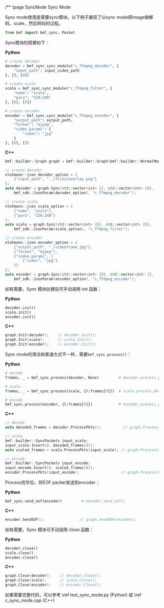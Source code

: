 /** \page SyncMode Sync Mode

Sync mode使用是需要sync模块。以下例子展现了以sync mode把image做解码，scale，然后转码的过程。

```python
from bmf import bmf_sync, Packet
```

Sync模块的搭建如下：

**Python**
```python
# create decoder
decoder = bmf_sync.sync_module("c_ffmpeg_decoder", {
    "input_path": input_video_path
}, [], [0])

# create scale
scale = bmf_sync.sync_module("c_ffmpeg_filter", {
    "name": "scale",
    "para": "320:240"
}, [0], [0])

# create encoder
encoder = bmf_sync.sync_module("c_ffmpeg_encoder", {
    "output_path": output_path,
    "format": "mjpeg",
    "video_params": {
        "codec": "jpg"
    }
}, [0], [])
```

**C++**
```cpp
bmf::builder::Graph graph = bmf::builder::Graph(bmf::builder::NormalMode);

// create decoder
nlohmann::json decoder_option = {
    {"input_path", "../files/overlay.png"}
};
auto decoder = graph.Sync(std::vector<int> {}, std::vector<int> {0}, 
    bmf_sdk::JsonParam(decoder_option), "c_ffmpeg_decoder");

// create scale
nlohmann::json scale_option = {
    {"name", "scale"},
    {"para", "320:240"}
};
auto scale = graph.Sync(std::vector<int> {0}, std::vector<int> {0}, 
    bmf_sdk::JsonParam(scale_option), "c_ffmpeg_filter");

// create encoder
nlohmann::json encoder_option = {
    {"output_path", "./videoframe.jpg"},
    {"format", "mjpeg"},
    {"video_params", {
        {"codec", "jpg"}
    }}
};
auto encoder = graph.Sync(std::vector<int> {0}, std::vector<int> {}, 
    bmf_sdk::JsonParam(encoder_option), "c_ffmpeg_encoder");
```

如有需要，Sync 模块创建后可手动调用 init 函数：

**Python**

```python
decoder.init()
scale.init()
encoder.init()
```

**C++**

```cpp
graph.Init(decoder);    // decoder.Init();
graph.Init(scale);      // scale.Init();
graph.Init(encoder);    // encoder.Init();
```

Sync mode的用法和普通方式不一样，需要```bmf_sync.process()```：

**Python**

```python
# decode
frames, _ = bmf_sync.process(decoder, None)         # decoder.process_pkts(None)

# scale
frames, _ = bmf_sync.process(scale, {0:frames[0]})  # scale.process_pkts({0:frames[0]})

# encode
bmf_sync.process(encoder, {0:frames[0]})            # encoder.process_pkts({0:frames[0]})
```

**C++**
```cpp
// decode
auto decoded_frames = decoder.ProcessPkts();          // graph.Process(decoder);

// scale
bmf::builder::SyncPackets input_scale;
input_scale.Insert(0, decoded_frames[0]);
auto scaled_frames = scale.ProcessPkts(input_scale); // graph.Process(scale, input_scale);

// encode
bmf::builder::SyncPackets input_encode;
input_encode.Insert(0, scaled_frames[0]);
encoder.ProcessPkts(input_encode);                   // graph.Process(encoder, input_encode);
```

Process完毕后，将EOF packet发送到encoder：

**Python**
```python
bmf_sync.send_eof(encoder)         # encoder.send_eof()
```

**C++**

```cpp
encoder.SendEOF();                // graph.SendEOF(encoder);
```

如有需要，Sync 模块可手动调用 close 函数：

**Python**

```python
decoder.close()
scale.close()
encoder.close()
```

**C++**

```cpp
graph.Close(decoder);    // decoder.Close();
graph.Close(scale);      // scale.Close();
graph.Close(encoder);    // encoder.Close();
```

如果需要完整代码，可以参考 \ref test_sync_mode.py (Python) 或 \ref c_sync_mode.cpp (C++)
